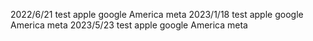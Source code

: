 2022/6/21 test apple google America meta
2023/1/18 test apple google America meta
2023/5/23 test apple google America meta
